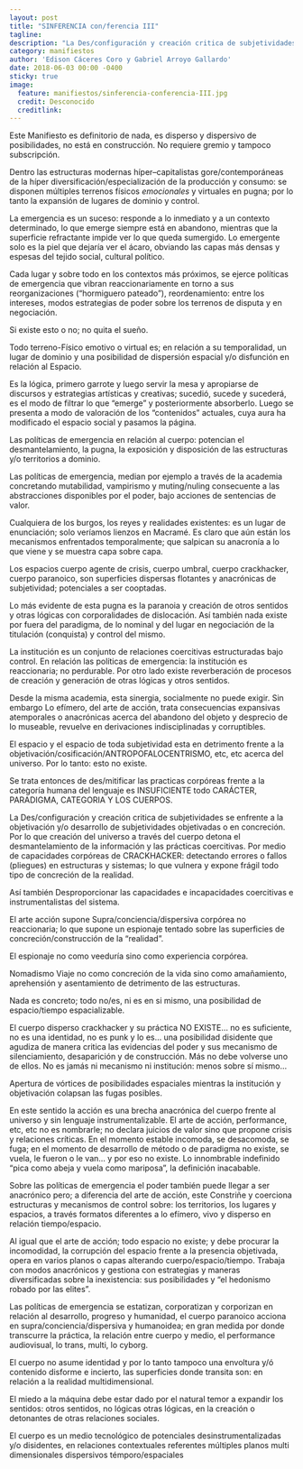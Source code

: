 ```yaml
---
layout: post
title: "SINFERENCIA con/ferencia III"
tagline:
description: "La Des/configuración y creación critica de subjetividades se enfrente a la objetivación y/o desarrollo de subjetividades objetivadas o en concreción. Por lo que creación del universo a través del cuerpo detona el desmantelamiento de la información y las prácticas coercitivas. Por medio de capacidades corpóreas de CRACKHACKER: detectando errores o fallos (pliegues) en estructuras y sistemas; lo que vulnera y expone frágil todo tipo de concreción de la realidad."
category: manifiestos
author: 'Edison Cáceres Coro y Gabriel Arroyo Gallardo'
date: 2018-06-03 00:00 -0400
sticky: true
image:
  feature: manifiestos/sinferencia-conferencia-III.jpg
  credit: Desconocido
  creditlink:
---
```

Este Manifiesto es definitorio de nada, es disperso y dispersivo de posibilidades, no está en construcción. No requiere gremio y tampoco subscripción.

Dentro las estructuras modernas híper–capitalistas gore/contemporáneas de la híper diversificación/especialización de la producción y consumo: se disponen múltiples terrenos físicos *emocionales* y virtuales en pugna; por lo tanto la expansión de lugares de dominio y control.

La emergencia es un suceso: responde a lo inmediato y a un contexto determinado, lo que emerge siempre está en abandono, mientras que la superficie refractante impide ver lo que queda sumergido. Lo emergente solo es la piel que dejaría ver el ácaro, obviando las capas más densas y espesas del tejido social, cultural político.

Cada lugar y sobre todo en los contextos más próximos, se ejerce políticas de emergencia que vibran reaccionariamente en torno a sus reorganizaciones (“hormiguero pateado”), reordenamiento: entre los intereses, modos estrategias de poder sobre los terrenos de disputa y en negociación.

Si existe esto o no; no quita el sueño.

Todo terreno-Físico emotivo o virtual es; en relación a su temporalidad, un lugar de dominio y una posibilidad de dispersión espacial y/o disfunción en relación al Espacio.

Es la lógica, primero garrote y luego servir la mesa y apropiarse de discursos y estrategias artísticas y creativas; sucedió, sucede y sucederá, es el modo de filtrar lo que “emerge” y posteriormente absorberlo. Luego se presenta a modo de valoración de los “contenidos” actuales, cuya aura ha modificado el espacio social y pasamos la página.

Las políticas de emergencia en relación al cuerpo: potencian el desmantelamiento, la pugna, la exposición y disposición de las estructuras y/o territorios a dominio.

Las políticas de emergencia, median por ejemplo a través de la academia concretando mutabilidad, vampirismo y muting/nuling consecuente a las abstracciones disponibles por el poder, bajo acciones de sentencias de valor.

Cualquiera de los burgos, los reyes y realidades existentes: es un lugar de enunciación; solo veríamos lienzos en Macramé. Es claro que aún están los mecanismos enfrentados temporalmente; que salpican su anacronía a lo que viene y se muestra capa sobre capa.

Los espacios cuerpo agente de crisis, cuerpo umbral, cuerpo crackhacker, cuerpo paranoico, son superficies dispersas flotantes y anacrónicas de subjetividad; potenciales a ser cooptadas.

Lo más evidente de esta pugna es la paranoia y creación de otros sentidos y otras lógicas con corporalidades de dislocación. Así también nada existe por fuera del paradigma, de lo nominal y del lugar en negociación de la titulación (conquista) y control del mismo.

La institución es un conjunto de relaciones coercitivas estructuradas bajo control. En relación las políticas de emergencia: la institución es reaccionaria; no perdurable. Por otro lado existe reverberación de procesos de creación y generación de otras lógicas y otros sentidos.

Desde la misma academia, esta sinergia, socialmente no puede exigir. Sin embargo Lo efímero, del arte de acción, trata consecuencias expansivas atemporales o anacrónicas acerca del abandono del objeto y desprecio de lo museable, revuelve en derivaciones indisciplinadas y corruptibles.

El espacio y el espacio de toda subjetividad esta en detrimento frente a la objetivación/cosificación/ANTROPOFALOCENTRISMO, etc, etc acerca del universo. Por lo tanto: esto no existe.

Se trata entonces de des/mitificar las practicas corpóreas frente a la categoría humana del lenguaje es INSUFICIENTE todo CARÁCTER, PARADIGMA, CATEGORIA Y LOS CUERPOS.

La Des/configuración y creación critica de subjetividades se enfrente a la objetivación y/o desarrollo de subjetividades objetivadas o en concreción. Por lo que creación del universo a través del cuerpo detona el desmantelamiento de la información y las prácticas coercitivas. Por medio de capacidades corpóreas de CRACKHACKER: detectando errores o fallos (pliegues) en estructuras y sistemas; lo que vulnera y expone frágil todo tipo de concreción de la realidad.

Así también Desproporcionar las capacidades e incapacidades coercitivas e instrumentalistas del sistema.

El arte acción supone Supra/conciencia/dispersiva corpórea no reaccionaria; lo que supone un espionaje tentado sobre las superficies de concreción/construcción de la “realidad”.

El espionaje no como veeduría sino como experiencia corpórea.

Nomadismo Viaje no como concreción de la vida sino como amañamiento, aprehensión y asentamiento de detrimento de las estructuras.

Nada es concreto; todo no/es, ni es en si mismo, una posibilidad de espacio/tiempo espacializable.

El cuerpo disperso crackhacker y su práctica NO EXISTE… no es suficiente, no es una identidad, no es punk y lo es… una posibilidad disidente que agudiza de manera critica las evidencias del poder y sus mecanismo de silenciamiento, desaparición y de construcción. Más no debe volverse uno de ellos. No es jamás ni mecanismo ni institución: menos sobre sí mismo…

Apertura de vórtices de posibilidades espaciales mientras la institución y objetivación colapsan las fugas posibles.

En este sentido la acción es una brecha anacrónica del cuerpo frente al universo y sin lenguaje instrumentalizable. El arte de acción, performance, etc, etc no es nombrarle; no declara juicios de valor sino que propone crisis y relaciones críticas. En el momento estable incomoda, se desacomoda, se fuga; en el momento de desarrollo de método o de paradigma no existe, se vuela, le fueron o le van… y por eso no existe. Lo innombrable indefinido “pica como abeja y vuela como mariposa”, la definición inacabable.

Sobre las políticas de emergencia el poder también puede llegar a ser anacrónico pero; a diferencia del arte de acción, este Constriñe y coerciona estructuras y mecanismos de control sobre: los territorios, los lugares y espacios, a través formatos diferentes a lo efímero, vivo y disperso en relación tiempo/espacio.

Al igual que el arte de acción; todo espacio no existe; y debe procurar la incomodidad, la corrupción del espacio frente a la presencia objetivada, opera en varios planos o capas alterando cuerpo/espacio/tiempo. Trabaja con modos anacrónicos y gestiona con estrategias y maneras diversificadas sobre la inexistencia: sus posibilidades y “el hedonismo robado por las elites”.

Las políticas de emergencia se estatizan, corporatizan y corporizan en relación al desarrollo, progreso y humanidad, el cuerpo paranoico acciona en supra/conciencia/dispersiva y humanoidea; en gran medida por donde transcurre la práctica, la relación entre cuerpo y medio, el performance audiovisual, lo trans, multi, lo cyborg.

El cuerpo no asume identidad y por lo tanto tampoco una envoltura y/ó contenido disforme e incierto, las superficies donde transita son: en relación a la realidad multidimensional.

El miedo a la máquina debe estar dado por el natural temor a expandir los sentidos: otros sentidos, no lógicas otras lógicas, en la creación o detonantes de otras relaciones sociales.

El cuerpo es un medio tecnológico de potenciales desinstrumentalizadas y/o disidentes, en relaciones contextuales referentes múltiples planos multi dimensionales dispersivos témporo/espaciales
